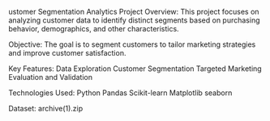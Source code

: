 ustomer Segmentation Analytics Project
Overview:
This project focuses on analyzing customer data to identify distinct segments based on purchasing behavior, demographics, and other characteristics.

Objective:
The goal is to segment customers to tailor marketing strategies and improve customer satisfaction.

Key Features:
Data Exploration
Customer Segmentation
Targeted Marketing
Evaluation and Validation


Technologies Used:
Python
Pandas
Scikit-learn
Matplotlib
seaborn

Dataset:
archive(1).zip 
